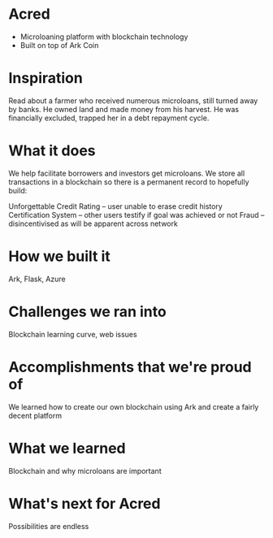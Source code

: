 # Acred
- Microloaning platform with blockchain technology
- Built on top of Ark Coin


# Inspiration
Read about a farmer who received numerous microloans, still turned away by banks. He owned land and made money from his harvest. He was financially excluded, trapped her in a debt repayment cycle.

# What it does
We help facilitate borrowers and investors get microloans. We store all transactions in a blockchain so there is a permanent record to hopefully build:

Unforgettable Credit Rating – user unable to erase credit history Certification System – other users testify if goal was achieved or not Fraud – disincentivised as will be apparent across network

# How we built it
Ark, Flask, Azure

# Challenges we ran into
Blockchain learning curve, web issues

# Accomplishments that we're proud of
We learned how to create our own blockchain using Ark and create a fairly decent platform

# What we learned
Blockchain and why microloans are important

# What's next for Acred
Possibilities are endless
